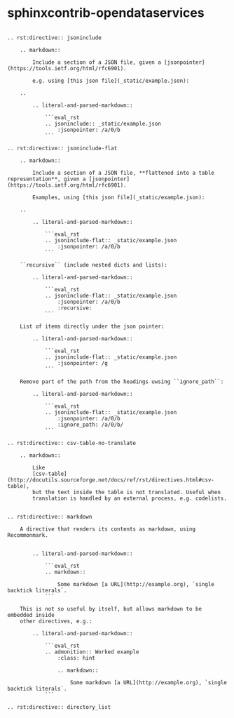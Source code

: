 sphinxcontrib-opendataservices
==============================

`````eval_rst

.. rst:directive:: jsoninclude

    .. markdown::

        Include a section of a JSON file, given a [jsonpointer](https://tools.ietf.org/html/rfc6901).
        
        e.g. using [this json file](_static/example.json):

    ..

        .. literal-and-parsed-markdown::
            
            ```eval_rst
            .. jsoninclude:: _static/example.json
                :jsonpointer: /a/0/b
            ```

.. rst:directive:: jsoninclude-flat

    .. markdown::

        Include a section of a JSON file, **flattened into a table representation**, given a [jsonpointer](https://tools.ietf.org/html/rfc6901).
        
        Examples, using [this json file](_static/example.json):

    ..

        .. literal-and-parsed-markdown::
            
            ```eval_rst
            .. jsoninclude-flat:: _static/example.json
                :jsonpointer: /a/0/b
            ```

    ``recursive`` (include nested dicts and lists):

        .. literal-and-parsed-markdown::
            
            ```eval_rst
            .. jsoninclude-flat:: _static/example.json
                :jsonpointer: /a/0/b
                :recursive:
            ```

    List of items directly under the json pointer:

        .. literal-and-parsed-markdown::

            ```eval_rst
            .. jsoninclude-flat:: _static/example.json
                :jsonpointer: /g
            ```

    Remove part of the path from the headings uwsing ``ignore_path``:

        .. literal-and-parsed-markdown::
            
            ```eval_rst
            .. jsoninclude-flat:: _static/example.json
                :jsonpointer: /a/0/b
                :ignore_path: /a/0/b/
            ```

.. rst:directive:: csv-table-no-translate

    .. markdown::

        Like
        [csv-table](http://docutils.sourceforge.net/docs/ref/rst/directives.html#csv-table),
        but the text inside the table is not translated. Useful when
        translation is handled by an external process, e.g. codelists.


.. rst:directive:: markdown

    A directive that renders its contents as markdown, using Recommonmark.


        .. literal-and-parsed-markdown::

            ```eval_rst
            .. markdown::

                Some markdown [a URL](http://example.org), `single backtick literals`. 
            ```

    This is not so useful by itself, but allows markdown to be embedded inside
    other directives, e.g.:

        .. literal-and-parsed-markdown::

            ```eval_rst
            .. admonition:: Worked example
                :class: hint

                .. markdown::

                    Some markdown [a URL](http://example.org), `single backtick literals`.
            ```

.. rst:directive:: directory_list

`````


